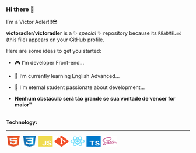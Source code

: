 ### Hi there 👋

I´m a Victor Adler!!!😎

**victoradler/victoradler** is a ✨ _special_ ✨ repository because its `README.md` (this file) appears on your GitHub profile.


Here are some ideas to get you started:

- 🎮 I’m developer Front-end...
- 📖 I’m currently learning English Advanced...
- 📖 I´m eternal student passionate about development...


- <strong>Nenhum obstáculo será tão grande se sua vontade de vencer for maior"</strong>

<div><br>
  <strong>Technology:</strong><br>
  <hr>
  <img align="center" alt="Victor-HTML" height="30" width="40" src="https://raw.githubusercontent.com/devicons/devicon/master/icons/html5/html5-original.svg">
  <img align="center" alt="Victor-CSS" height="30" width="40" src="https://raw.githubusercontent.com/devicons/devicon/master/icons/css3/css3-original.svg">
  <img align="center" alt="Victor-Js" height="30" width="40" src="https://raw.githubusercontent.com/devicons/devicon/master/icons/javascript/javascript-plain.svg">
  <img align="center" alt="Victor-Git" height="30" width="40" src="https://raw.githubusercontent.com/devicons/devicon/master/icons/git/git-original.svg" />
  <img align="center" alt="Victor-React" height="30" width="40" src="https://raw.githubusercontent.com/devicons/devicon/master/icons/react/react-original.svg">
  <img align="center" alt="Victor-TS" height="30" width="40" src="https://raw.githubusercontent.com/devicons/devicon/master/icons/typescript/typescript-original.svg" />
  <img align="center" alt="Victor-SCSS" height="30" width="40" src="https://raw.githubusercontent.com/devicons/devicon/master/icons/sass/sass-original.svg" />          
</div>

